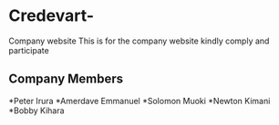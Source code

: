 # Credevart-
Company website
 This is for the company website kindly comply and participate 
 
Company Members
 -------------------
 *Peter Irura
 *Amerdave Emmanuel
 *Solomon Muoki
 *Newton Kimani
 *Bobby Kihara
